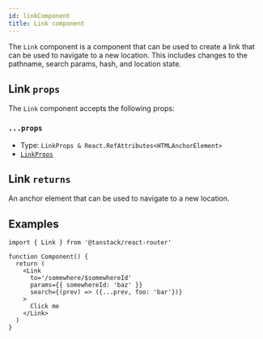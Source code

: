 ```yaml
---
id: linkComponent
title: Link component
---
```


The `Link` component is a component that can be used to create a link that can be used to navigate to a new location. This includes changes to the pathname, search params, hash, and location state.

## Link `props`

The `Link` component accepts the following props:

### `...props`

- Type: `LinkProps & React.RefAttributes<HTMLAnchorElement>`
- [`LinkProps`](./api/router/LinkPropsType)

## Link `returns`

An anchor element that can be used to navigate to a new location.

## Examples

```tsx
import { Link } from '@tanstack/react-router'

function Component() {
  return (
    <Link
      to='/somewhere/$somewhereId'
      params={{ somewhereId: 'baz' }}
      search={(prev) => ({...prev, foo: 'bar'})}
    >
      Click me
    </Link>
  )
}
```